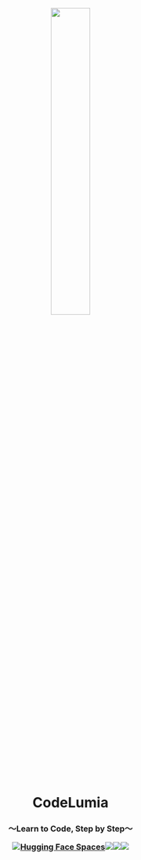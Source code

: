 <p align="center">
<img src="https://media.githubusercontent.com/media/Sunwood-ai-labs/CodeLumia/main/docs/CodeLumia_icon.png" width="40%">
<br>
<h1 align="center">CodeLumia</h1>
<h3 align="center">
  ～Learn to Code, Step by Step～

[![Hugging Face Spaces](https://img.shields.io/badge/%F0%9F%A4%97%20Hugging%20Face-Spaces-blue)](https://huggingface.co/spaces/OFA-Sys/OFA-Image_Caption)[![](https://img.shields.io/github/stars/Sunwood-ai-labs/CodeLumia)](https://github.com/Sunwood-ai-labs/CodeLumia)[![](https://img.shields.io/github/last-commit/Sunwood-ai-labs/CodeLumia)](https://github.com/Sunwood-ai-labs/CodeLumia)[![](https://img.shields.io/github/languages/top/Sunwood-ai-labs/CodeLumia)](https://github.com/Sunwood-ai-labs/CodeLumia)

</h3>

</p>



